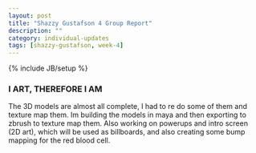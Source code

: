 ```yaml
---
layout: post
title: "Shazzy Gustafson 4 Group Report"
description: ""
category: individual-updates
tags: [shazzy-gustafson, week-4]
---
```

{% include JB/setup %}


### I ART, THEREFORE I AM

The 3D models are almost all complete, I had to re do some of them and texture map them. Im building the models in maya and then exporting to zbrush to texture map them. Also working on powerups and intro screen (2D art), which will be used as billboards, and also creating some bump mapping for the
red blood cell.



